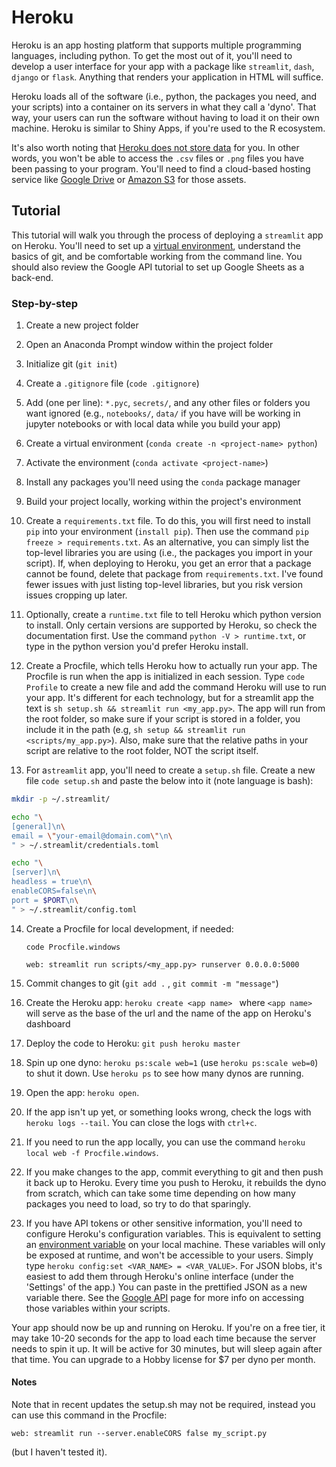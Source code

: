 # Heroku

Heroku is an app hosting platform that supports multiple programming languages, including python. To get the most out of it, you'll need to develop a user interface for your app with a package like `streamlit`,  `dash`, `django` or `flask`. Anything that renders your application in HTML will suffice.

Heroku loads all of the software (i.e., python, the packages you need, and your scripts) into a container on its servers in what they call a 'dyno'. That way, your users can run the software without having to load it on their own machine. Heroku is similar to Shiny Apps, if you're used to the R ecosystem.

It's also worth noting that [Heroku does not store data](https://help.heroku.com/K1PPS2WM/why-are-my-file-uploads-missing-deleted) for you. In other words, you won't be able to access the `.csv` files or `.png` files you have been passing to your program. You'll need to find a cloud-based hosting service like [Google Drive](https://www.twilio.com/blog/2017/02/an-easy-way-to-read-and-write-to-a-google-spreadsheet-in-python.html) or [Amazon S3](https://devcenter.heroku.com/articles/s3-upload-python) for those assets. 

## Tutorial

This tutorial will walk you through the process of deploying a `streamlit` app on Heroku. You'll need to set up a [virtual environment](../development/virtual-environments.md),  understand the basics of git, and be comfortable working from the command line. You should also review the Google API tutorial to set up Google Sheets as a back-end.

### Step-by-step

1. Create a new project folder

2. Open an Anaconda Prompt window within the project folder

3. Initialize git (`git init`)

4. Create a `.gitignore` file (`code .gitignore`)

5. Add (one per line): `*.pyc`, `secrets/`, and any other files or folders you want ignored (e.g., `notebooks/`, `data/` if you have will be working in jupyter notebooks or with local data while you build your app)

6. Create a virtual environment (`conda create -n <project-name> python`)

7. Activate the environment (`conda activate <project-name>`)

8. Install any packages you'll need using the `conda` package manager

9. Build your project locally, working within the project's environment

10. Create a `requirements.txt` file. To do this, you will first need to install `pip` into your environment (`install pip`). Then use the command `pip freeze > requirements.txt`. As an alternative, you can simply list the top-level libraries you are using (i.e., the packages you import in your script). If, when deploying to Heroku, you get an error that a package cannot be found, delete that package from `requirements.txt`. I've found fewer issues with just listing top-level libraries, but you risk version issues cropping up later.

11. Optionally, create a `runtime.txt` file to tell Heroku which python version to install. Only certain versions are supported by Heroku, so check the documentation first. Use the command `python -V > runtime.txt`, or type in the python version you'd prefer Heroku install. 

12. Create a Procfile, which tells Heroku how to actually run your app. The Procfile is run when the app is initialized in each session. Type `code Profile` to create a new file and add the command Heroku will use to run your app. It's different for each technology, but for a streamlit app the text is `sh setup.sh && streamlit run <my_app.py>`. The app will run from the root folder, so make sure if your script is stored in a folder, you include it in the path (e.g, `sh setup && streamlit run <scripts/my_app.py>`). Also, make sure that the relative paths in your script are relative to the root folder, NOT the script itself. 

13. For a`streamlit` app, you'll need to create a `setup.sh` file. Create a new file `code setup.sh` and paste the below into it (note language is bash):

```bash
mkdir -p ~/.streamlit/

echo "\
[general]\n\
email = \"your-email@domain.com\"\n\
" > ~/.streamlit/credentials.toml

echo "\
[server]\n\
headless = true\n\
enableCORS=false\n\
port = $PORT\n\
" > ~/.streamlit/config.toml
```

14. Create a Procfile for local development, if needed:

    `code Procfile.windows`

    `web: streamlit run scripts/<my_app.py> runserver 0.0.0.0:5000`

15. Commit changes to git (`git add .` , `git commit -m "message"`)

16. Create the Heroku app: `heroku create <app name> ` where `<app name>` will serve as the base of the url and the name of the app on Heroku's dashboard

17. Deploy the code to Heroku: `git push heroku master`

18. Spin up one dyno: `heroku ps:scale web=1` (use `heroku ps:scale web=0`) to shut it down. Use `heroku ps` to see how many dynos are running.

19. Open the app: `heroku open`.

20. If the app isn't up yet, or something looks wrong, check the logs with `heroku logs --tail`. You can close the logs with `ctrl+c`.

21. If you need to run the app locally, you can use the command `heroku local web -f Procfile.windows`.

22. If you make changes to the app, commit everything to git and then push it back up to Heroku. Every time you push to Heroku, it rebuilds the dyno from scratch, which can take some time depending on how many packages you need to load, so try to do that sparingly.

23. If you have API tokens or other sensitive information, you'll need to configure Heroku's configuration variables. This is equivalent to setting an [environment variable](../development/environment-variables.md) on your local machine. These variables will only be exposed at runtime, and won't be accessible to your users. Simply type `heroku config:set <VAR_NAME> = <VAR_VALUE>`. For JSON blobs, it's easiest to add them through Heroku's online interface (under the 'Settings' of the app.) You can paste in the prettified JSON as a new variable there. See the [Google API](google-api.md) page for more info on accessing those variables within your scripts.

Your app should now be up and running on Heroku. If you're on a free tier, it may take 10-20 seconds for the app to load each time because the server needs to spin it up. It will be active for 30 minutes, but will sleep again after that time. You can upgrade to a Hobby license for $7 per dyno per month.

#### Notes

Note that in recent updates the setup.sh may not be required, instead you can use this command in the Procfile:

`web: streamlit run --server.enableCORS false my_script.py` 

(but I haven't tested it).